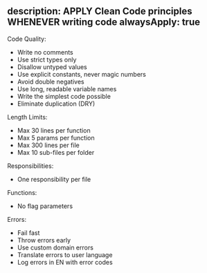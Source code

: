 description: APPLY Clean Code principles WHENEVER writing code
alwaysApply: true
---

Code Quality:
- Write no comments
- Use strict types only
- Disallow untyped values
- Use explicit constants, never magic numbers
- Avoid double negatives
- Use long, readable variable names
- Write the simplest code possible
- Eliminate duplication (DRY)

Length Limits:
- Max 30 lines per function
- Max 5 params per function
- Max 300 lines per file
- Max 10 sub-files per folder

Responsibilities:
- One responsibility per file

Functions:
- No flag parameters

Errors:
- Fail fast
- Throw errors early
- Use custom domain errors
- Translate errors to user language
- Log errors in EN with error codes
